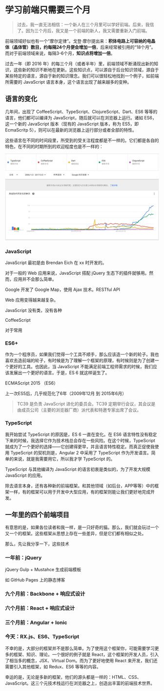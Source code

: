 学习前端只需要三个月
===

> 过去，我一直无法相信：一个新人在三个月里可以学好前端。后来，我信了。因为三个月后，我又是一个前端的新人，我又需要重新入门前端。

前端领域好似也有一个“摩尔定律”。戈登·摩尔提出来：**积体电路上可容纳的电晶体（晶体管）数目，约每隔24个月便会增加一倍**，后来经常被引用的“18个月”。而对于前端领域来说，每隔3-6个月，**知识点将增加一倍**。

过去一年（即 2016 年）的每三个月（或者半年）里，前端领域不断涌现出新的知识，这些新的知识不断地在更新。这些知识点，可以源自于后台知识领域，源自于某些特定的语言，源自于新的知识理念。我们可以很轻松地找到一个例子，如前端所需要的 JavaScript 语言本身，这个语言出现了越来越多的变种。

语言的变化
---

几年间，出现了 CoffeeScript、TypeScript、ClojureScript、Dart、ES6 等等的语言，他们都可以编译为 JavaScript，随后就可以在浏览器上运行。诸如 ES6，这一个新的 JavaScript 版本（现有的 JavaScript 版本，称为 ES5，即 EcmaScritp 5），则可以在最新的浏览器上运行部分或者全部的特性。

这些语言在不同的时间段里，所受到的受关注程度都是不一样的。它们都是各自的特色，在不同的时期所到的欢迎程度也是不一样的：

![JavaScript编译语言](../images/js-language-compare.jpg)

### JavaScript

JavaScript 最初是由 Brendan Eich 在 xx 时开发的。

对于一般的 Web 应用来说，JavaScript 搭配 jQuery 生态下的插件就够用。然而，应用并不会那么简单。

Google 开发了 Google Map，使用 Ajax 技术。RESTful API  

Web 应用变得越来越复杂。

JavaScript 没有类，没有各种

CoffeeScript

对于常用

### ES6+

作为一个程序员，如果我们觉得一个工具不顺手，那么应该造一个新的轮子。我也喜欢去造前端的轮子，有时候是为了理解一个框架的原理，有时候则是为了创建一个更好的工具。也因此，当 JavaScript 不能满足前端工程师需求的时候，我们应该发展出一个更好的语言。于是，ES 6 就这样诞生了。

ECMAScript 2015 （ES6）

上一次ES5后，几乎规范化了6年（2009年12月 到 2015年6月）

> TC39 是负责 JavaScript 进化的委员会。TC39 定期举行会议，其会议是由成员公司（主要的浏览器厂商）派代表和特邀专家出席了会议。

### TypeScript

我开始尝试 TypeScript 的原因是，ES 6 一直在变化。在 ES6 语言特性没有稳定下来的时候，我选择它作为技术栈总会存在一些风险。在这个时候，TypeScript 就成为了一个更好的选择——它创建得更早，并且语言特性稳定。而真正促使我使用 TypeScript 的契机则是，Angular 2 中采用了 TypeScript 作为开发语言。简单的来说，就是我需要用它，所以我才学 TypeScript 的。

TypeScript 与其他编译为 JavaScript 的语言初衷是类似的，为了开发大规模 JavaScript 的应用。

除去语言本身，还有各种新的前端框架。和其他领域（如后台，APP等等）中的框架一样，有的框架可以用于开发中大型应用，有的框架则能让我们更好地完成开发。

一年里的四个前端项目
---

有意思的是，如果各位读者和我一样，是一只好奇的猫。那么，我们就会玩过一个又一个的框架。这些框架从思想上存在一些差异，但是它们都有相似之处。

那么，先让我分享一下，这些技术

### 一年前：jQuery

jQuery Gulp + Mustahce 生成前端模板

如 GitHub Pages 上的静态博客

### 九个月前：Backbone + 响应式设计



### 六个月前：React + 响应式设计

### 三个月前：Angular + Ionic

### 今天：RX.js、ES6、TypeScript

不幸的是，大部分的框架并不是那么简单。为了使用这个框架你，可能需要学习更多的框架、知识、理论。一个很好的例子就是 React，这个框架的开发人员，引入了相当多的概念，JSX、VIrtual Dom。而为了更好地使用 React 来开发，我们还需要引入其他框架，如 Redux、ES6 等等的内容。

幸运的是，无论是多新的框架，他们的源头都是一样的：HTML、CSS、JavaScript。这三个元技术栈运行在浏览器之上，创造出丰富的前端技术世界。
